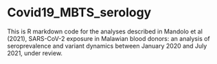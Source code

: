 # Covid19_MBTS_serology
This is R markdown code for the analyses described in Mandolo et al (2021), SARS-CoV-2 exposure in Malawian blood donors: an analysis of seroprevalence and variant dynamics between January 2020 and July 2021, under review.
